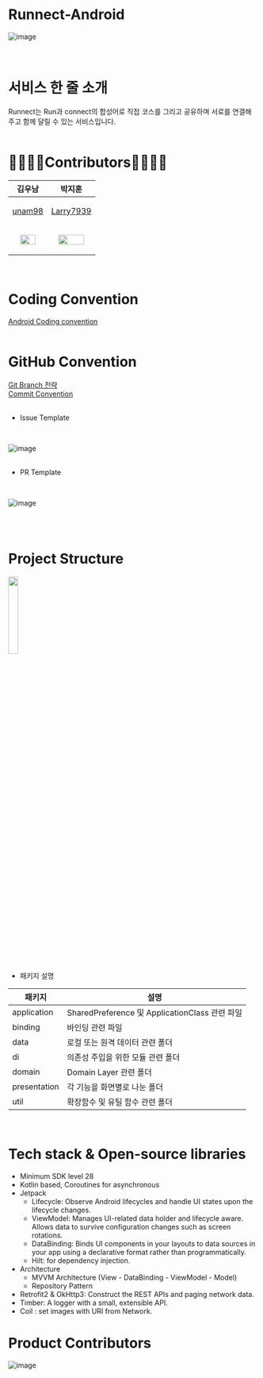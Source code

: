# Runnect-Android
![image](https://user-images.githubusercontent.com/70442964/210553519-82a60073-8a9f-4b4c-a296-d2020414285c.png)
<br/>
<br/>
<br/>
# 서비스 한 줄 소개  
Runnect는 Run과 connect의 합성어로 직접 코스를 그리고 공유하며  서로를 연결해주고 
함께 달릴 수 있는 서비스입니다. 
<br/>
<br/>

# 🏃‍♀️🏃‍♂️Contributors🏃‍♂️🏃‍♀️
|김우남|박지훈|
|------|---|
|<p align="center"> [unam98](https://github.com/unam98)|<p align="center"> [Larry7939](https://github.com/Larry7939)|
|<p align="center"> <img width="70%" src="https://user-images.githubusercontent.com/70442964/210555989-39736dd6-51ca-4675-8e3f-7be54d9cd099.jpg"/>| <p align="center"><img width="80%" src="https://user-images.githubusercontent.com/70442964/210556002-3afb3793-960e-4881-a906-14c25791a870.png"/>|
<br/>


# Coding Convention
[Android Coding convention](https://www.notion.so/Code-Convention-cbbaf678076a4e74821406016736be73)
<br/>
<br/>

# GitHub Convention
[Git Branch 전략](https://www.notion.so/Git-branch-b91d5935c6744108a2ddf7ef6dc2c494)  
[Commit Convention](https://www.notion.so/Commit-Convention-560391655f4f4669bdd589ec7fe9fc20)
<br/>
<br/>
  
- Issue Template
<br/>
  
![image](https://user-images.githubusercontent.com/70442964/210562158-b3030f89-d972-4141-b703-13813483df2b.png)
<br/>
<br/>
  
- PR Template
<br/>
  
![image](https://user-images.githubusercontent.com/70442964/210562502-146d5e1f-517c-4e37-9a0d-8acbaa326944.png)

<br/>
<br/>

# Project Structure

<img width="20%" src="https://user-images.githubusercontent.com/70442964/212208921-7e8c1e1a-96c3-4372-93c6-594e2f070b78.png"/>

- 패키지 설명

|패키지|설명|
|------|---|
|application|SharedPreference 및 ApplicationClass 관련 파일|
|binding|바인딩 관련 파일|
|data|로컬 또는 원격 데이터 관련 폴더|
|di|의존성 주입을 위한 모듈 관련 폴더|
|domain|Domain Layer 관련 폴더|
|presentation|각 기능을 화면별로 나눈 폴더|
|util|확장함수 및 유틸 함수 관련 폴더|

<br/>


# Tech stack & Open-source libraries
- Minimum SDK level 28
- Kotlin based, Coroutines for asynchronous
- Jetpack
  - Lifecycle: Observe Android lifecycles and handle UI states upon the lifecycle changes.
  - ViewModel: Manages UI-related data holder and lifecycle aware. Allows data to survive configuration changes such as screen rotations.
  - DataBinding: Binds UI components in your layouts to data sources in your app using a declarative format rather than programmatically.
  - Hilt: for dependency injection.
- Architecture
  - MVVM Architecture (View - DataBinding - ViewModel - Model)
  - Repository Pattern
- Retrofit2 & OkHttp3: Construct the REST APIs and paging network data.
- Timber: A logger with a small, extensible API.
- Coil : set images with URI from Network.

# Product Contributors
![image](https://user-images.githubusercontent.com/70442964/212206146-79bfe4d7-41d3-4c10-ac77-bee7d90149a7.png)
